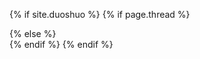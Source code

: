 <a name="#disqus"></a>
<div id="disqus_thread"></div>
<script type="text/javascript" src="http://disqus.com/forums/condy0919/embed.js"></s
cript>
<noscript>
    <a href="http://disqus.com/forums/condy0919/?url=ref">View the discussion thread
.</a>
</noscript>
<a href="http://disqus.com" class="dsq-brlink">blog comments powered by <span class=
"logo-disqus">Disqus</span></a>

<script type="text/javascript">
//<![CDATA[
(function() {
    var links = document.getElementsByTagName('a');
    var query = '?';
    for(var i = 0; i < links.length; i++) {
    if(links[i].href.indexOf('#disqus_thread') >= 0) {
        query += 'url' + i + '=' + encodeURIComponent(links[i].href) + '&';
    }
    }
    document.write('<script charset="utf-8" type="text/javascript" src="http://disqu
s.com/forums/condy0919/get_num_replies.js' + query + '"></' + 'script>');
})();
//]]>
</script>

{% if site.duoshuo %}
	{% if page.thread %}
	<div class="ds-thread" data-thread-key="{{ page.thread }}" data-url="{{ site.url }}{{ page.url }}" data-title="{{ page.title }}" />
	{% else %}
	<div class="ds-thread" />
	{% endif %}	
	<script type="text/javascript">
	var duoshuoQuery = {short_name:"{{ site.duoshuo }}"};
	(function() {
		var ds = document.createElement('script');
		ds.type = 'text/javascript';ds.async = true;
		ds.src = 'http://static.duoshuo.com/embed.js';
		ds.charset = 'UTF-8';
		(document.getElementsByTagName('head')[0] 
		|| document.getElementsByTagName('body')[0]).appendChild(ds);
	})();
	</script>
{% endif %}
